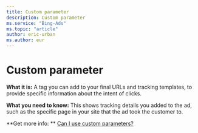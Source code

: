 ```yaml
---
title: Custom parameter
description: Custom parameter
ms.service: "Bing-Ads"
ms.topic: "article"
author: eric-urban
ms.author: eur
---
```


# Custom parameter

**What it is:**  A tag you can add to your final URLs and tracking templates, to provide specific information about the intent of clicks.

**What you need to know:**  This shows tracking details you added to the ad, such as the specific page in your site that the ad took the customer to.

**Get more info: **    [Can I use custom parameters?](../hlp_BA_CONC_UpgradeURL_TrackTemplateCustomParam.md)


